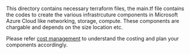 This directory contains necessary terraform files, the main.tf file contains the codes to create the various infrastrcuture components in Microsoft Azure Cloud like networking, storage, compute. These components are chargable and depends on the size location etc.

Please refer [cost management](https://learn.microsoft.com/en-us/azure/cost-management-billing/costs/) to understand the costing and plan your components accordingly.

